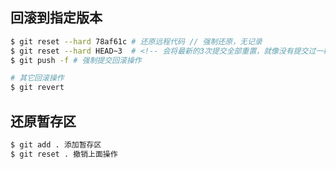 ## 回滚到指定版本
```bash
$ git reset --hard 78af61c # 还原远程代码 // 强制还原，无记录
$ git reset --hard HEAD~3  # <!-- 会将最新的3次提交全部重置，就像没有提交过一样。 -->
$ git push -f # 强制提交回滚操作

# 其它回滚操作
$ git revert
```
## 还原暂存区
```sh
$ git add . 添加暂存区
$ git reset . 撤销上面操作
```

